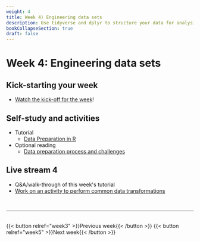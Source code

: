 ```yaml
---
weight: 4
title: Week 4) Engineering data sets
description: Use tidyverse and dplyr to structure your data for analysis.
bookCollapseSection: true
draft: false
---
```


# Week 4: Engineering data sets

<!--## Kick-starting your week
- Watch the energizer for the week (to be made available)<!--[the energizer for the week](https://youtu.be/tctr4GgrD4w) on YouTube!-->
## Kick-starting your week
- [Watch the kick-off for the week](https://youtu.be/z_Hh1jlL1Ac)!

## Self-study and activities
<!--
- [Marketing Analytics for Data-Rich Environments (pp. 97-108)](http://dx.doi.org/10.1509/jm.15.0413)-->
<!--- The ITO (input-transformation-output) process
- Zooming in on "transformation": common data operations (and how they're related to different data set types)-->
- Tutorial
  - [Data Preparation in R](docs/tutorials/data-preparation)
- Optional reading
  - [Data preparation process and challenges](https://www.topbots.com/data-preparation-for-machine-learning/)
<!--- Video: data set engineering (Hannes)
-->

## Live stream 4
- Q&A/walk-through of this week's tutorial
- [Work on an activity to perform common data transformations](activity.md)


<!--- Ethics in scraping and APIs *live*
-->

<br>

---
<br>
{{< button relref="week3" >}}Previous week{{< /button >}}
{{< button relref="week5" >}}Next week{{< /button >}}
